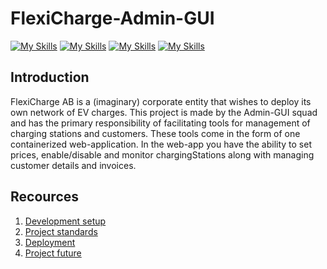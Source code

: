 # FlexiCharge-Admin-GUI
[![My Skills](https://skillicons.dev/icons?i=ts)](https://www.typescriptlang.org)
[![My Skills](https://skillicons.dev/icons?i=nodejs)](https://nodejs.org)
[![My Skills](https://skillicons.dev/icons?i=react)](https://react.dev)
[![My Skills](https://skillicons.dev/icons?i=docker)](https://www.docker.com)

## Introduction
FlexiCharge AB is a (imaginary) corporate entity that wishes to deploy its own network of EV charges.
This project is made by the Admin-GUI squad and has the primary responsibility of facilitating tools for management of charging stations and customers.
These tools come in the form of one containerized web-application. 
In the web-app you have the ability to set prices, enable/disable and monitor chargingStations along with managing customer details and invoices.

## Recources
1. [Development setup](./documentation/dev-setup.md)
2. [Project standards](./documentation/project-standards.md)
3. [Deployment](./documentation/deployment.md)
4. [Project future](./documentation/project-future.md)



